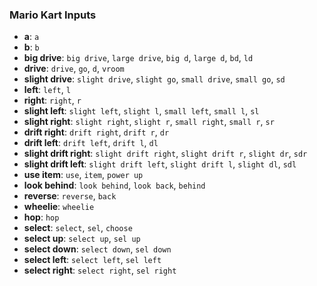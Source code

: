 ### Mario Kart Inputs

- **a**: `a`
- **b**: `b`
- **big drive**: `big drive`, `large drive`, `big d`, `large d`, `bd`, `ld`
- **drive**: `drive`, `go`, `d`, `vroom`
- **slight drive**: `slight drive`, `slight go`, `small drive`, `small go`, `sd`
- **left**: `left`, `l`
- **right**: `right`, `r`
- **slight left**: `slight left`, `slight l`, `small left`, `small l`, `sl`
- **slight right**: `slight right`, `slight r`, `small right`, `small r`, `sr`
- **drift right**: `drift right`, `drift r`, `dr`
- **drift left**: `drift left`, `drift l`, `dl`
- **slight drift right**: `slight drift right`, `slight drift r`, `slight dr`, `sdr`
- **slight drift left**: `slight drift left`, `slight drift l`, `slight dl`, `sdl`
- **use item**: `use`, `item`, `power up`
- **look behind**: `look behind`, `look back`, `behind`
- **reverse**: `reverse`, `back`
- **wheelie**: `wheelie`
- **hop**: `hop`
- **select**: `select`, `sel`, `choose`
- **select up**: `select up`, `sel up`
- **select down**: `select down`, `sel down`
- **select left**: `select left`, `sel left`
- **select right**: `select right`, `sel right`
